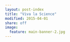 ```yaml
---
layout: post-index
title: "Viva la Science"
modified: 2015-04-01
share: off
image:
  feature: main-banner-2.jpg
---
```

